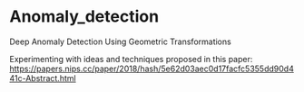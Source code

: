 # Anomaly_detection
Deep Anomaly Detection Using Geometric Transformations

Experimenting with ideas and techniques proposed in this paper: https://papers.nips.cc/paper/2018/hash/5e62d03aec0d17facfc5355dd90d441c-Abstract.html